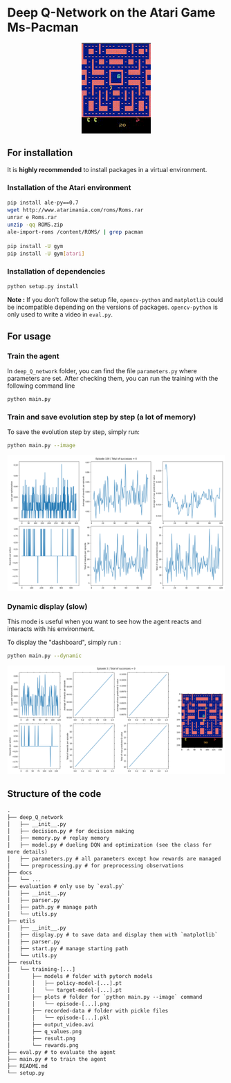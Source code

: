 # Deep Q-Network on the Atari Game Ms-Pacman

<p align="center">
  <img src="./docs/demo.gif"/>
</p>

## For installation

It is **highly recommended** to install packages in a virtual environment.

### Installation of the Atari environment

```sh
pip install ale-py==0.7
wget http://www.atarimania.com/roms/Roms.rar
unrar e Roms.rar
unzip -qq ROMS.zip
ale-import-roms /content/ROMS/ | grep pacman

pip install -U gym
pip install -U gym[atari]
```

### Installation of dependencies

```sh
python setup.py install
```

**Note :** If you don't follow the setup file, `opencv-python` and `matplotlib` could be incompatible depending on the versions of packages. `opencv-python` is only used to write a video in `eval.py`.

## For usage

### Train the agent

In `deep_Q_network` folder, you can find the file `parameters.py` where parameters are set. After checking them, you can run the training with the following command line

```sh
python main.py
```

### Train and save evolution step by step (a lot of memory)

To save the evolution step by step, simply run:
```sh
python main.py --image
```

![example-result](./docs/example-result.png)

### Dynamic display (slow)

This mode is useful when you want to see how the agent reacts and interacts with his environment.

To display the "dashboard", simply run :
```sh
python main.py --dynamic
```

![dashboard](./docs/board.png)


## Structure of the code
```
.
├── deep_Q_network
│   ├── __init__.py
│   ├── decision.py # for decision making
│   ├── memory.py # replay memory
│   ├── model.py # dueling DQN and optimization (see the class for more details)
│   ├── parameters.py # all parameters except how rewards are managed
│   └── preprocessing.py # for preprocessing observations
├── docs
│   └── ...
├── evaluation # only use by `eval.py`
│   ├── __init__.py
│   ├── parser.py
│   ├── path.py # manage path
│   └── utils.py
├── utils
│   ├── __init__.py
│   ├── display.py # to save data and display them with `matplotlib`
│   ├── parser.py
│   ├── start.py # manage starting path
│   └── utils.py
├── results
│   └── training-[...]
│       ├── models # folder with pytorch models
│       │   ├── policy-model-[...].pt
│       │   └── target-model-[...].pt
│       ├── plots # folder for `python main.py --image` command
│       │   └── episode-[...].png
│       ├── recorded-data # folder with pickle files
│       │   └── episode-[...].pkl
│       ├── output_video.avi
│       ├── q_values.png
│       ├── result.png
│       └── rewards.png
├── eval.py # to evaluate the agent
├── main.py # to train the agent
├── README.md
└── setup.py
```
